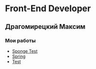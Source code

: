 # Front-End Developer


## Драгомирецкий Максим


### Мои работы
- [Sponge Test](https://maxdragomir.github.io/portfolio/sponge-test/index.html 'Test work')
- [Spring](https://maxdragomir.github.io/portfolio/spring/index.html 'Test work')
- [Test](htts:// '')